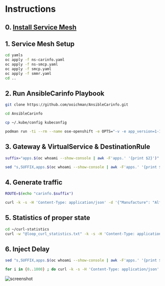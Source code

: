 # Instructions
## 0. [Install Service Mesh](https://docs.openshift.com/container-platform/4.10/service_mesh/v2x/installing-ossm.html#ossm-install-ossm-operator_installing-ossm)

## 1. Service Mesh Setup
```bash
cd yamls
oc apply -f ns-carinfo.yaml
oc apply -f ns-smcp.yaml
oc apply -f smcp.yaml
oc apply -f smmr.yaml
cd ..
```
## 2. Run AnsibleCarinfo Playbook
```bash
git clone https://github.com/ooichman/AnsibleCarinfo.git

cd AnsibleCarinfo

cp ~/.kube/config kubeconfig

podman run -ti --rm --name ose-openshift -e OPTS="-v -e app_version=1-1 -e namespace=carinfo" -v ${HOME}/AnsibleCarinfo/src/:/opt/app-root/src/:Z,rw -v ${HOME}/AnsibleCarinfo/:/opt/app-root/ose-ansible/:Z,ro -e PLAYBOOK_FILE=/opt/app-root/ose-ansible/playbook.yaml -e K8S_AUTH_KUBECONFIG=/opt/app-root/ose-ansible/kubeconfig -e INVENTORY=/opt/app-root/ose-ansible/inventory -e K8S_AUTH_API_KEY=$(oc whoami -t)  -e DEFAULT_LOCAL_TMP=/tmp/  -e K8S_AUTH_HOST=$(oc whoami --show-server) -e K8S_AUTH_VALIDATE_CERTS=false quay.io/two.oes/ose-openshift
```

## 3. Gateway & VirtualService & DestinationRule
```bash
suffix="apps.$(oc whoami --show-console | awk -F'apps.' '{print $2}')"

sed "s,SUFFIX,apps.$(oc whoami --show-console | awk -F'apps.' '{print $2}'),g" yamls/gateway.yaml | oc apply -f - 
```

## 4. Generate traffic
```bash
ROUTE=$(echo "carinfo.$suffix")

curl -k -s -H 'Content-Type: application/json' -d '{"Manufacture": "Alfa Romeo","Module": "Jullieta"}' ${ROUTE}/query | jq
```


## 5. Statistics of proper state
```bash
cd ~/curl-statistics
curl -w "@loop_curl_statistics.txt" -k -s -H 'Content-Type: application/json' -d '{"Manufacture": "Alfa Romeo","Module": "Jullieta"}' ${ROUTE}/query | jq
```


## 6. Inject Delay
```bash
sed "s,SUFFIX,apps.$(oc whoami --show-console | awk -F'apps.' '{print $2}'),g" yamls/virtual-service-with-delay.yaml| oc apply -f -

for i in {0..1000} ; do curl -k -s -H 'Content-Type: application/json' -d '{"Manufacture": "Alfa Romeo","Module": "Jullieta"}' ${ROUTE}/query | jq ; done
```
![screenshot](https://user-images.githubusercontent.com/60185557/211826828-e86443d9-117f-45d8-a60c-73d129c3a18f.PNG)
